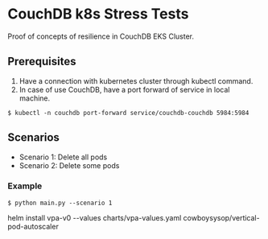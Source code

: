 # CouchDB k8s Stress Tests

Proof of concepts of resilience in CouchDB EKS Cluster.

## Prerequisites

1. Have a connection with kubernetes cluster through kubectl command.
2. In case of use CouchDB, have a port forward of service in local machine.

```$ kubectl -n couchdb port-forward service/couchdb-couchdb 5984:5984```

## Scenarios 

- Scenario 1: Delete all pods
- Scenario 2: Delete some pods

### Example
```$ python main.py --scenario 1```


 helm install vpa-v0 --values charts/vpa-values.yaml cowboysysop/vertical-pod-autoscaler
